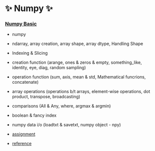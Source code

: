 # :sparkles: Numpy :sparkles:

### [Numpy Basic](https://github.com/Chaewon-Leee/TIL/blob/main/ML/Numpy/NUMPY_BASIC.ipynb)

- numpy
- ndarray, array creation, array shape, array dtype, Handling Shape
- Indexing & Slicing
- creation function (arange, ones & zeros & empty, something_like, identity, eye, diag, random sampling)
- operation function (sum, axis, mean & std, Mathematical funcrions, concatenate)
- array operations (operations b/t arrays, element-wise operations, dot product, transpose, broadcasting)
- comparisons (All & Any, where, argmax & argmin)
- boolean & fancy index
- numpy data i/o (loadtxt & savetxt, numpy object - npy)
- [assignment](https://github.com/Chaewon-Leee/TIL/blob/main/ML/Numpy/numpy_lab.ipynb)

- [reference](https://www.youtube.com/watch?v=NIWYNg8Gh70&list=PLBHVuYlKEkUKnfbWvRCrwSuSeYh_QUlRl&index=15)
